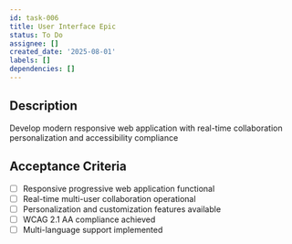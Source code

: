 ```yaml
---
id: task-006
title: User Interface Epic
status: To Do
assignee: []
created_date: '2025-08-01'
labels: []
dependencies: []
---
```


## Description

Develop modern responsive web application with real-time collaboration personalization and accessibility compliance

## Acceptance Criteria

- [ ] Responsive progressive web application functional
- [ ] Real-time multi-user collaboration operational
- [ ] Personalization and customization features available
- [ ] WCAG 2.1 AA compliance achieved
- [ ] Multi-language support implemented
